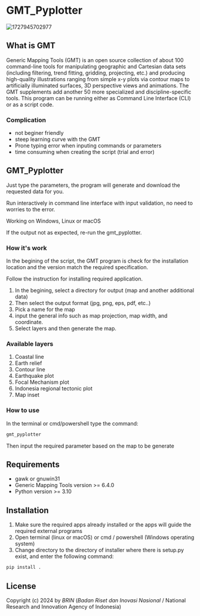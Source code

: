 # GMT_Pyplotter

![1727945702977](image/README/1727945702977.png)

## What is GMT

Generic Mapping Tools (GMT) is an open source collection of about 100 command-line tools for manipulating geographic and Cartesian data sets (including filtering, trend fitting, gridding, projecting, etc.) and producing high-quality illustrations ranging from simple x-y plots via contour maps to artificially illuminated surfaces, 3D perspective views and animations. The GMT supplements add another 50 more specialized and discipline-specific tools. This program can be running either as Command Line Interface (CLI) or as a script code.

### Complication

* not beginer friendly
* steep learning curve with the GMT
* Prone typing error when inputing commands or parameters
* time consuming when creating the script (trial and error)

## GMT_Pyplotter

Just type the parameters, the program will generate and download the requested data for you.

Run interactively in command line interface with input validation, no need to worries to the error.

Working on Windows, Linux or macOS

If the output not as expected, re-run the gmt_pyplotter.

### How it's work

In the begining of the script, the GMT program is check for the installation location and the version match the required specification.

Follow the instruction for installing required application.

1. In the begining, select a directory for output (map and another additional data)
2. Then select the output format (jpg, png, eps, pdf, etc..)
3. Pick a name for the map
4. input the general info such as map projection, map width, and coordinate.
5. Select layers and then generate the map.

### Available layers

1. Coastal line
2. Earth relief
3. Contour line
4. Earthquake plot
5. Focal Mechanism plot
6. Indonesia regional tectonic plot
7. Map inset

### How to use

In the terminal or cmd/powershell type the command:

```python
gmt_pyplotter
```

Then input the required parameter based on the map to be generate

## Requirements

* gawk or gnuwin31
* Generic Mapping Tools version >= 6.4.0
* Python version >= 3.10

## Installation

1. Make sure the required apps already installed or the apps will guide the required external programs
2. Open terminal (linux or macOS) or cmd / powershell (Windows operating system)
3. Change directory to the directory of  installer where there is setup.py exist,  and enter the following command:

```python
pip install .
```

## License

Copyright (c) 2024 by *BRIN* (*Badan Riset dan Inovasi Nasional* / National Research and Innovation Agency of Indonesia)
